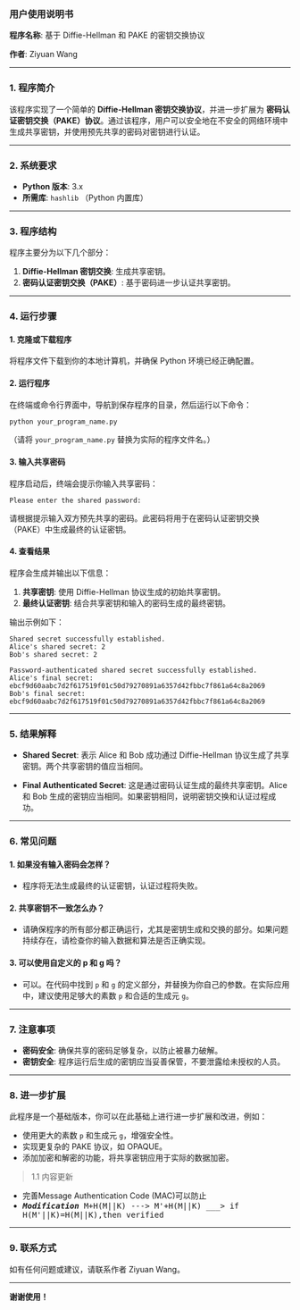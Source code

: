 ### 用户使用说明书

**程序名称**: 基于 Diffie-Hellman 和 PAKE 的密钥交换协议

**作者**: Ziyuan Wang

---

### 1. 程序简介

该程序实现了一个简单的 **Diffie-Hellman 密钥交换协议**，并进一步扩展为 **密码认证密钥交换（PAKE）协议**。通过该程序，用户可以安全地在不安全的网络环境中生成共享密钥，并使用预先共享的密码对密钥进行认证。

---

### 2. 系统要求

- **Python 版本**: 3.x
- **所需库**: `hashlib` （Python 内置库）

---

### 3. 程序结构

程序主要分为以下几个部分：

1. **Diffie-Hellman 密钥交换**: 生成共享密钥。
2. **密码认证密钥交换（PAKE）**: 基于密码进一步认证共享密钥。

---

### 4. 运行步骤

#### 1. 克隆或下载程序

将程序文件下载到你的本地计算机，并确保 Python 环境已经正确配置。

#### 2. 运行程序

在终端或命令行界面中，导航到保存程序的目录，然后运行以下命令：

```bash
python your_program_name.py
```

（请将 `your_program_name.py` 替换为实际的程序文件名。）

#### 3. 输入共享密码

程序启动后，终端会提示你输入共享密码：

```plaintext
Please enter the shared password:
```

请根据提示输入双方预先共享的密码。此密码将用于在密码认证密钥交换（PAKE）中生成最终的认证密钥。

#### 4. 查看结果

程序会生成并输出以下信息：

1. **共享密钥**: 使用 Diffie-Hellman 协议生成的初始共享密钥。
2. **最终认证密钥**: 结合共享密钥和输入的密码生成的最终密钥。

输出示例如下：

```plaintext
Shared secret successfully established.
Alice's shared secret: 2
Bob's shared secret: 2

Password-authenticated shared secret successfully established.
Alice's final secret: ebcf9d60aabc7d2f617519f01c50d79270891a6357d42fbbc7f861a64c8a2069
Bob's final secret: ebcf9d60aabc7d2f617519f01c50d79270891a6357d42fbbc7f861a64c8a2069
```

---

### 5. 结果解释

- **Shared Secret**: 表示 Alice 和 Bob 成功通过 Diffie-Hellman 协议生成了共享密钥。两个共享密钥的值应当相同。
  
- **Final Authenticated Secret**: 这是通过密码认证生成的最终共享密钥。Alice 和 Bob 生成的密钥应当相同。如果密钥相同，说明密钥交换和认证过程成功。

---

### 6. 常见问题

#### 1. **如果没有输入密码会怎样？**
   - 程序将无法生成最终的认证密钥，认证过程将失败。

#### 2. **共享密钥不一致怎么办？**
   - 请确保程序的所有部分都正确运行，尤其是密钥生成和交换的部分。如果问题持续存在，请检查你的输入数据和算法是否正确实现。

#### 3. **可以使用自定义的 p 和 g 吗？**
   - 可以。在代码中找到 `p` 和 `g` 的定义部分，并替换为你自己的参数。在实际应用中，建议使用足够大的素数 `p` 和合适的生成元 `g`。

---

### 7. 注意事项

- **密码安全**: 确保共享的密码足够复杂，以防止被暴力破解。
- **密钥安全**: 程序运行后生成的密钥应当妥善保管，不要泄露给未授权的人员。

---

### 8. 进一步扩展

此程序是一个基础版本，你可以在此基础上进行进一步扩展和改进，例如：

- 使用更大的素数 `p` 和生成元 `g`，增强安全性。
- 实现更复杂的 PAKE 协议，如 OPAQUE。
- 添加加密和解密的功能，将共享密钥应用于实际的数据加密。
>1.1 内容更新
- 完善Message Authentication Code (MAC)可以防止 
- <kbd> ***Modification*** <kbd>
M+H(M||K) ---> M'+H(M||K) ___> if H(M'||K)=H(M||K),then verified  

---

### 9. 联系方式

如有任何问题或建议，请联系作者 Ziyuan Wang。

---

**谢谢使用！**
